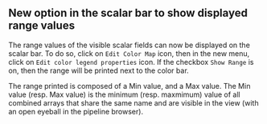 ## New option in the scalar bar to show displayed range values

The range values of the visible scalar fields can now be displayed on the scalar bar.
To do so, click on `Edit Color Map` icon, then in the new menu, click on
`Edit color legend properties` icon. If the checkbox `Show Range` is on, then the range will be
printed next to the color bar.

The range printed is composed of a Min value, and a Max value. The Min value (resp. Max value)
is the minimum (resp. maxmimum) value of
all combined arrays that share the same name and are visible in the view
(with an open eyeball in the pipeline browser).
